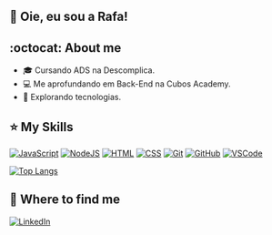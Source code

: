 ## 💜 Oie, eu sou a Rafa! 

## :octocat: About me

- 🎓 Cursando ADS na Descomplica.
- 💻 Me aprofundando em Back-End na Cubos Academy.
- 🚀 Explorando tecnologias.

## ⭐ My Skills

[![JavaScript](https://skillicons.dev/icons?i=js&theme=light)](https://skillicons.dev)
[![NodeJS](https://skillicons.dev/icons?i=nodejs&theme=light)](https://skillicons.dev)
[![HTML](https://skillicons.dev/icons?i=html&theme=light)](https://skillicons.dev)
[![CSS](https://skillicons.dev/icons?i=css&theme=light)](https://skillicons.dev)
[![Git](https://skillicons.dev/icons?i=git&theme=light)](https://skillicons.dev)
[![GitHub](https://skillicons.dev/icons?i=github&theme=light)](https://skillicons.dev)
[![VSCode](https://skillicons.dev/icons?i=vscode&theme=light)](https://skillicons.dev)

[![Top Langs](https://github-readme-stats.vercel.app/api/top-langs/?username=rafinhatrevs&layout=compact)](https://github.com/rafinhatrevs/github-readme-stats)

## 🙈 Where to find me

[![LinkedIn](https://img.shields.io/badge/LinkedIn-0077B5?style=for-the-badge&logo=linkedin&logoColor=white)](https://www.linkedin.com/in/rafaellatrevizan/)

